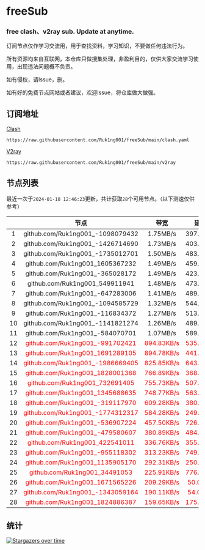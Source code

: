 # freeSub
### free clash、v2ray sub. Update at anytime.

订阅节点仅作学习交流用，用于查找资料，学习知识，不要做任何违法行为。

所有资源均来自互联网，本仓库只做搜集处理，非盈利目的，仅供大家交流学习使用，出现违法问题概不负责。

如有侵权，请Issue，删。

如有好的免费节点网站或者建议，欢迎Issue，将仓库做大做强。

## 订阅地址
[Clash](https://raw.githubusercontent.com/Ruk1ng001/freeSub/main/clash.yaml)
```
https://raw.githubusercontent.com/Ruk1ng001/freeSub/main/clash.yaml
```
[V2ray](https://raw.githubusercontent.com/Ruk1ng001/freeSub/main/v2ray)
```
https://raw.githubusercontent.com/Ruk1ng001/freeSub/main/v2ray
```

## 节点列表

最近一次于`2024-01-10 12:46:23`更新，共计获取`28`个可用节点。（以下测速仅供参考）

|  | 节点 | 带宽 | 延迟 |
|:-:|:--:|:--:|:--:|
 | 1 | github.com/Ruk1ng001_-1098079432 | 1.75MB/s | 397.00ms |
 | 2 | github.com/Ruk1ng001_-1426714690 | 1.73MB/s | 403.00ms |
 | 3 | github.com/Ruk1ng001_-1735012701 | 1.50MB/s | 483.00ms |
 | 4 | github.com/Ruk1ng001_1605367232 | 1.49MB/s | 459.00ms |
 | 5 | github.com/Ruk1ng001_-365028172 | 1.49MB/s | 423.00ms |
 | 6 | github.com/Ruk1ng001_549911941 | 1.48MB/s | 473.00ms |
 | 7 | github.com/Ruk1ng001_-647283006 | 1.41MB/s | 489.00ms |
 | 8 | github.com/Ruk1ng001_-1094585729 | 1.32MB/s | 544.00ms |
 | 9 | github.com/Ruk1ng001_-116834372 | 1.27MB/s | 513.00ms |
 | 10 | github.com/Ruk1ng001_-1141821274 | 1.26MB/s | 489.00ms |
 | 11 | github.com/Ruk1ng001_-584070701 | 1.07MB/s | 589.00ms |
 | 12 | <font color=red>github.com/Ruk1ng001_-991702421</font> | <font color=red>894.83KB/s</font> | <font color=red>535.00ms</font> |
 | 13 | <font color=red>github.com/Ruk1ng001_1691289105</font> | <font color=red>894.78KB/s</font> | <font color=red>441.00ms</font> |
 | 14 | <font color=red>github.com/Ruk1ng001_-1986669405</font> | <font color=red>825.85KB/s</font> | <font color=red>643.00ms</font> |
 | 15 | <font color=red>github.com/Ruk1ng001_1828001368</font> | <font color=red>766.89KB/s</font> | <font color=red>368.00ms</font> |
 | 16 | <font color=red>github.com/Ruk1ng001_732691405</font> | <font color=red>755.73KB/s</font> | <font color=red>507.00ms</font> |
 | 17 | <font color=red>github.com/Ruk1ng001_1345688635</font> | <font color=red>748.77KB/s</font> | <font color=red>563.00ms</font> |
 | 18 | <font color=red>github.com/Ruk1ng001_-319117970</font> | <font color=red>609.28KB/s</font> | <font color=red>380.00ms</font> |
 | 19 | <font color=red>github.com/Ruk1ng001_-1774312317</font> | <font color=red>584.28KB/s</font> | <font color=red>249.00ms</font> |
 | 20 | <font color=red>github.com/Ruk1ng001_-536907224</font> | <font color=red>457.50KB/s</font> | <font color=red>726.00ms</font> |
 | 21 | <font color=red>github.com/Ruk1ng001_-479580607</font> | <font color=red>380.89KB/s</font> | <font color=red>484.00ms</font> |
 | 22 | <font color=red>github.com/Ruk1ng001_422541011</font> | <font color=red>336.76KB/s</font> | <font color=red>355.00ms</font> |
 | 23 | <font color=red>github.com/Ruk1ng001_-955118302</font> | <font color=red>313.23KB/s</font> | <font color=red>749.00ms</font> |
 | 24 | <font color=red>github.com/Ruk1ng001_1135905170</font> | <font color=red>292.31KB/s</font> | <font color=red>250.00ms</font> |
 | 25 | <font color=red>github.com/Ruk1ng001_34491053</font> | <font color=red>225.91KB/s</font> | <font color=red>776.00ms</font> |
 | 26 | <font color=red>github.com/Ruk1ng001_1671565226</font> | <font color=red>209.29KB/s</font> | <font color=red>50.00ms</font> |
 | 27 | <font color=red>github.com/Ruk1ng001_-1343059164</font> | <font color=red>190.11KB/s</font> | <font color=red>54.00ms</font> |
 | 28 | <font color=red>github.com/Ruk1ng001_1824886387</font> | <font color=red>159.65KB/s</font> | <font color=red>175.00ms</font> |


## 统计

[![Stargazers over time](https://starchart.cc/Ruk1ng001/freeSub.svg)](https://starchart.cc/Ruk1ng001/freeSub)